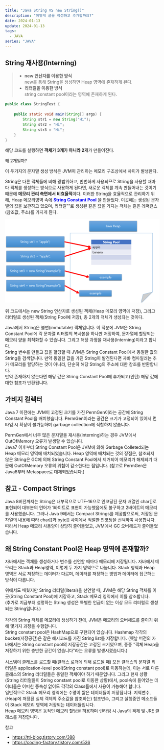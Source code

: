 ```yaml
---
title: "Java String VS new String()"
description: "어떻게 글을 작성하고 추가할까요?"
date: 2024-01-13
update: 2024-01-13
tags:
  - JAVA
series: "JAVA"
---
```


## String 재사용(Interning)

> - **new 연산자를 이용한 방식**<br>
new를 통해 String을 생성하면 Heap 영역에 존재하게 된다.<br>
> - **리터럴을 이용한 방식**<br>
string constant pool이라는 영역에 존재하게 된다.

```java
public class StringTest {

    public static void main(String[] args) {
        String str1 = new String("Hi");
        String str2 = "Hi";
        String str3 = "Hi";
    }
}
```

해당 코드를 실행하면 **객체가 3개가 아니라 2개**가 만들어진다.

왜 2개일까?

이 두가지의 문자열 생성 방식은 JVM이 관리하는 메모리 구조상에서 차이가 발생한다.

String은 다른 객체들에 비해 광범위하고, 빈번하게 사용되므로 String을 사용할 때마다 객체를 생성하는 방식으로 사용하게 된다면, 새로운 객체를 계속 만들어내는 것이기 때문에 **메모리 관리 측면에서 비효율적**이다.
이러한 String을 효율적으로 관리하기 위해, Heap 메모리영역 속에 <span style="color:blue"> **String Constant Pool** </span>을 만들었다.
이곳에는 생성된 문자열의 값을 보관하고 있으며, 리터럴””로 생성된 같은 값을 가지는 객체는 같은 레퍼런스(참조값, 주소)를 가지게 된다.

![img.png](img.png)

위 코드에서는 new String 연산자로 생성된 객체(Heap 메모리 영역에 저장), 그리고 리터럴로 생성된 객체(String Pool에 저장), 총 2개의 객체가 생성되는 것이다.

Java에서 String은 불변(immutable) 객체입니다. 이 덕분에 JVM은 String Constant Pool에 각 문자열 리터럴의 복사본을 하나만 저장하여, 문자열에 할당되는 메모리 양을 최적화할 수 있습니다.
그리고 해당 과정을 재사용(Interning)이라고 합니다.
<br>
String 변수를 만들고 값을 할당할 때 JVM은 String Constant Pool에서 동일한 값의 String을 검색합니다.
만약 동일한 값을 가진 String이 발견된다면 자바 컴파일러는 추가 메모리를 할당하는 것이 아니라, 단순히 해당 String의 주소에 대한 참조를 반환합니다.
<br>
만약 존재하지 않는다면 해당 값은 String Constant Pool에 추가되고(인턴) 해당 값에 대한 참조가 반환됩니다.

## 가비지 컬렉터

Java 7 이전에는 JVM이 고정된 크기를 가진 PermGen이라는 공간에 String Constant Pool을 배치했습니다.
PermGen이라는 공간은 크기가 고정되어 있어서 런타임 시 확장이 불가능하며 garbage collection에 적합하지 않습니다.

PermGen에서 너무 많은 문자열을 재사용(interning)하는 경우 JVM에서 OutOfMemory 오류가 발생할 수 있습니다.
<br>
Java7 이후부터 String Constant Pool은 JVM에 의해 Garbage Colleted되는 Heap 메모리 영역에 배치되었습니다.
Heap 영역에 배치되는 것의 장점은, 참조되지 않은 String은 GC에 의해 String Constant Pool에서 제거되어 메모리가 해제되기 때문에 OutOfMemory 오류의 위험이 감소한다는 점입니다.
(참고로 PermGen은 Java8부터 Metaspace로 대체되었습니다.)

## 참고 - Compact Strings

Java 8버전까지는 String은 내부적으로 UTF-16으로 인코딩된 문자 배열인 char[]로 표현되어 대부분의 언어가 1바이트로 표현이 가능했음에도 불구하고 2바이트의 메모리를 사용했습니다.
그러나 Java 9에서는 Compact Strings를 제공함으로써, 저장된 문자열의 내용에 따라 char[]과 byte[] 사이에서 적절한 인코딩을 선택하여 사용합니다.
따라서 Heap 메모리 사용양이 상당히 줄어들었고, JVM에서 GC 오버헤드가 줄어들었습니다.

## 왜 String Constant Pool은 Heap 영역에 존재할까?

자바에서는 객체를 생성하거나 변수를 선언할 때마다 메모리에 저장됩니다.
자바에서 메모리는 Stack과 Heap영역, 이렇게 두 가지 영역으로 나눕니다.
Stack 영역과 Heap 영역은 서로 저장하는 데이터가 다르며, 데이터를 저장하는 방법과 데이터에 접근하는 방식이 다릅니다.

위에서도 배웠지만 String 리터럴(literal)을 선언할 때, JVM은 해당 String 객체를 이곳(String Constant Pool)에 저장하고, Stack 메모리 영역에서 이를 참조합니다.
<br>
(추가로 지금부터 설명하는 String 생성은 특별한 언급이 없는 이상 모두 리터럴로 생성되는 String입니다.)
<br>
<br>
각각의 String 객체를 메모리에 생성하기 전에, JVM은 메모리의 오버헤드를 줄이기 위해 몇가지 과정을 수행합니다.
<br>
String constant pool은 HashMap으로 구현되어 있습니다. Hashmap 각각의 bucket(저장공간)은 같은 해시코드를 가진 String list를 저장합니다. (옛날 버전의 자바에서는 String constant pool의 저장공간은 고정된 크기였으며, 종종 "객체 Heap을 저장하기 위한 충반한 공간이 없습니다"라는 오류를 발생시켰습니다.)
<br>
<br>
시스템이 클래스를 로드할 때(클래스 로더에 의해 로드될 때) 모든 클래스의 문자열 리터럴은 application-level pool(String constant pool)로 이동하는데, 이는 서로 다른 클래스의 String 리터럴들은 동일한 객체여야 하기 때문입니다.
그리고 현재 상황(String 리터럴들이 String constant pool로 이동한 상황)에서, pool속에 들어있는 데이터들은 어떠한 종속성 없이도 각각의 Class들에서 사용이 가능해야 합니다.
<br>
일반적으로 Stack 메모리 영역에는 수명이 짧은 데이터들이 저장됩니다. 지역변수, (Heap에 저장된 실제 객체의 주소값을 참조하는) 참조변수, 그리고 실행중인 메소드들이 Stack 메모리 영역에 저장되는 데이터들입니다.
<br>
Heap 메모리 영역은 동적인 메모리 할당을 허용하며 런타임 시 Java의 객체 및 JRE 클래스를 저장합니다.

참고

- https://ttl-blog.tistory.com/388
- https://coding-factory.tistory.com/536